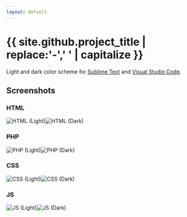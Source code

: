 ```yaml
---
layout: default
---
```

# {{ site.github.project_title | replace:'-',' ' | capitalize }}

Light and dark color scheme for [Sublime Text](https://www.sublimetext.com) and [Visual Studio Code](https://code.visualstudio.com).

## Screenshots


### HTML
![HTML (Light)](screenshots/html-light.png)![HTML (Dark)](screenshots/html-dark.png)


### PHP
![PHP (Light)](screenshots/php-light.png)![PHP (Dark)](screenshots/php-dark.png)


### CSS
![CSS (Light)](screenshots/css-light.png)![CSS (Dark)](screenshots/css-dark.png)


### JS
![JS (Light)](screenshots/js-light.png)![JS (Dark)](screenshots/js-dark.png)

